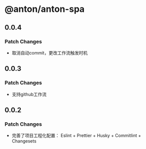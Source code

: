# @anton/anton-spa

## 0.0.4

### Patch Changes

- 取消自动commit，更改工作流触发时机

## 0.0.3

### Patch Changes

- 支持github工作流

## 0.0.2

### Patch Changes

- 完善了项目工程化配置：
  Eslint + Prettier + Husky + Commitlint + Changesets

